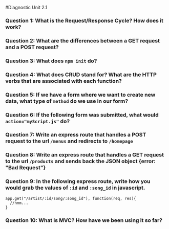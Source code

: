 #Diagnostic Unit 2.1

### Question 1: What is the Request/Response Cycle?  How does it work?

### Question 2: What are the differences between a GET request and a POST request?

### Question 3: What does `npm init` do?

### Question 4: What does CRUD stand for?  What are the HTTP verbs that are associated with each function?

### Question 5: If we have a form where we want to create new data, what type of `method` do we use in our form?  

### Question 6: If the following form was submitted, what would `action="myScript.js"` do?

### Question 7: Write an express route that handles a POST request to the url `/menus` and redirects to `/homepage`

### Question 8: Write an express route that handles a GET request to the url `/products` and sends back the JSON object {error: "Bad Request"}

### Question 9: In the following express route, write how you would grab the values of `:id` and `:song_id` in javascript.

```
app.get("/artist/:id/song/:song_id"), function(req, res){
  //hmm...
}
```

### Question 10: What is MVC? How have we been using it so far?

